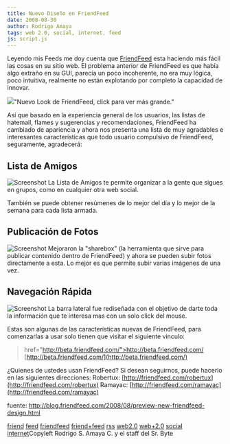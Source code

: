 ```yaml
---
title: Nuevo Diseño en FriendFeed
date: 2008-08-30
author: Rodrigo Amaya
tags: web 2.0, social, internet, feed
js: script.js
---
```


Leyendo mis Feeds me doy cuenta que [FriendFeed](http://http://www.srbyte.com/2008/08/que-es-friendfeed.html)
      esta haciendo más fácil las cosas en su sitio web. El problema anterior de FriendFeed es que
      había algo extraño en su GUI, parecía un poco incoherente, no era muy lógica, poco intuitiva,
      realmente no están explotando por completo la capacidad de innovar.

[![](http://3.bp.blogspot.com/_ayvorITawE4/SLl4nXKmWvI/AAAAAAAABM4/oNV_RlmFa6g/s400/beta.friendfeed.png)](http://3.bp.blogspot.com/_ayvorITawE4/SLl4nXKmWvI/AAAAAAAABM4/oNV_RlmFa6g/s1600-h/beta.friendfeed.png)"Nuevo Look de FriendFeed,
      click para ver más grande."

Así que basado en
      la experiencia general de los usuarios, las listas de hatemail, flames y
      sugerencias y recomendaciones, FriendFeed ha cambiado de apariencia y ahora nos presenta una
      lista de muy agradables e interesantes características que todo usuario compulsivo de
      FriendFeed, seguramente, agradecerá:

## Lista de Amigos
 ![Screenshot](http://beta.friendfeed.com/static/images/tour-friendlists.jpg?v=7423a87b8f3b08877ade597a0dfd0db6)
 La Lista de Amigos te permite
      organizar a la gente que sigues en grupos, como en cualquier otra web social.

 También se puede obtener resúmenes de lo mejor del
      día y lo mejor de la semana para cada lista
      armada.

## Publicación de Fotos
 ![Screenshot](http://beta.friendfeed.com/static/images/tour-photos.jpg?v=42c69e6008c761c94f9ef4f16f0fdc26)
 Mejoraron la "sharebox" (la herramienta que sirve
      para publicar contenido dentro de FriendFeed) y ahora se pueden subir fotos directamente a
      esta. Lo mejor es que permite subir varias imágenes de una vez.

## Navegación Rápida

 ![Screenshot](http://beta.friendfeed.com/static/images/tour-rooms.jpg?v=bd6948206ef3686f5464e72b272a1e74)
 La barra lateral fue rediseñada con el objetivo de
      darte toda la información que te interesa mas con un solo click del mouse.

Estas son algunas de las
      características nuevas de FriendFeed, para comenzarlas a usar solo tienen que visitar el
      siguiente vinculo:
>  href="http://beta.friendfeed.com/">http://beta.friendfeed.com/
[http://beta.friendfeed.com/](http://beta.friendfeed.com/)

¿Quienes de
      ustedes usan FriendFeed?
Si desean seguirnos, puede hacerlo en las siguientes
      direcciones:
Robertux: [http://friendfeed.com/robertux](http://friendfeed.com/robertux)
Ramayac: [http://friendfeed.com/ramayac](http://friendfeed.com/ramayac)

fuente:
      http://blog.friendfeed.com/2008/08/preview-new-friendfeed-design.html

[friend](http://www.blogalaxia.com/tags/friend) [feed](http://www.blogalaxia.com/tags/feed) [friendfeed](http://www.blogalaxia.com/tags/friendfeed) [friend+feed](http://www.blogalaxia.com/tags/friend+feed) [rss](http://www.blogalaxia.com/tags/rss) [web2.0](http://www.blogalaxia.com/tags/web2.0) [web+2.0](http://www.blogalaxia.com/tags/web+2.0) [social](http://www.blogalaxia.com/tags/social) [internet](http://www.blogalaxia.com/tags/internet)Copyleft Rodrigo S. Amaya C. y el staff del Sr.
      Byte